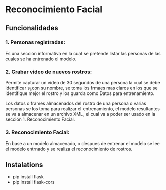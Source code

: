 # Reconocimiento Facial

## Funcionalidades

### 1. Personas registradas:

Es una sección informativa en la cual se pretende listar las personas de las cuales se ha entrenado el modelo.

### 2. Grabar video de nuevos rostros:

Permite capturar un video de 30 segundos de una persona la cual se debe identificar s¿con su nombre, se toma los frmaes mas claros en los que se identifique mejor el rostro y los guarda como Datos para entrenamiento.

Los datos o frames almacenados del rostro de una persona o varias personas se los toma para realizar el entrenamiento, el modelo resultantes se va a almacenar en un archivo XML, el cual va a poder ser usado en la sección 1. Reconocimiento Facial.

### 3. Reconocimiento Facial:

En base a un modelo almacenado, o despues de entrenar el modelo se lee el modelo entrnado y se realiza el reconocimiento de rostros.

## Instalations

* pip install flask
* pip install flask-cors
